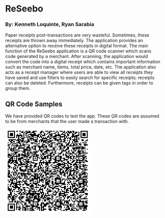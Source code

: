 # ReSeebo
### By: Kenneth Loquinte, Ryan Sarabia

Paper receipts post-transactions are very wasteful. Sometimes, these receipts are thrown away immediately. 
The application provides an alternative option to receive these receipts in digital format. 
The main function of the ReSeebo application is a QR code scanner which scans code generated by a merchant. 
After scanning, the application would convert the code into a digital receipt which contains important information such as merchant name, items, total price, date, etc. 
The application also acts as a receipt manager where users are able to view all receipts they have saved and use filters to easily search for specific receipts; 
receipts can also be deleted. Furthermore, receipts can be given tags in order to group them.

## QR Code Samples

We have provided QR codes to test the app. These QR codes are assumed to be from merchants that the user made a transaction with.

![QR Code 1](./qr/qr1.png)
